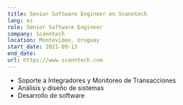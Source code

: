 ```yaml
---
title: Senior Software Engineer en Scanntech
lang: es
role: Senior Software Engineer
company: Scanntech
location: Montevideo, Uruguay
start_date: 2021-09-13
end_date: 
url: https://www.scanntech.com
---
```

* Soporte a Integradores y Monitoreo de Transacciones
* Análisis y diseño de sistemas
* Desarrollo de software
